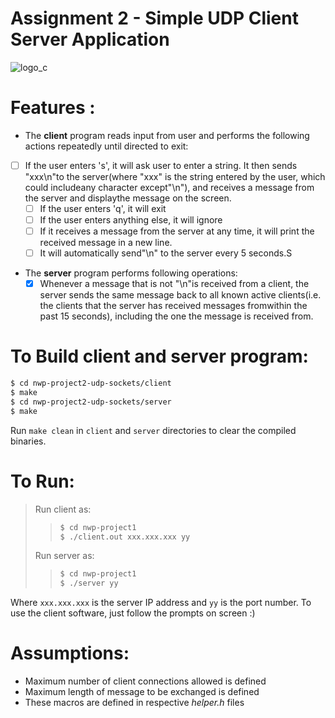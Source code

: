 # Assignment 2 - Simple UDP Client Server Application

  ![logo_c ]
  # Features :
  - The **client** program reads input from user and performs the following actions repeatedly until directed to exit:
  -[ ] If the user enters 's', it will ask user to enter a string. It then sends "xxx\n"to the server(where "xxx" is the string entered by the user, which could includeany character except"\n"), and receives a message from the server and displaythe message on the screen.
    -[ ] If the user enters 'q', it will exit
    -[ ] If the user enters anything else, it will ignore
    -[ ] If it receives a message from the server at any time, it will print the received message in a new line.
    -[ ] It will automatically send"\n" to the server every 5 seconds.S
  
  - The **server** program performs following operations:
    -[X] Whenever a message that is not "\n"is received from a client, the server sends the same message back to all known active clients(i.e. the clients that the server has received messages fromwithin the past 15 seconds), including the one the message is received from.

  # To Build client and server program:
  ``` sh
  $ cd nwp-project2-udp-sockets/client
  $ make
  $ cd nwp-project2-udp-sockets/server
  $ make
  ```
  Run  ```make clean``` in ```client``` and ```server``` directories to clear the compiled binaries.
  # To Run:
  > Run client as:
  >>``` sh
  >>$ cd nwp-project1
  >>$ ./client.out xxx.xxx.xxx yy
  >>```
  > Run server as:
  >>``` sh
  >>$ cd nwp-project1
  >>$ ./server yy
  >>```

  Where ```xxx.xxx.xxx``` is the server IP address and ```yy``` is the port number. 
To use the client software, just follow the prompts on screen :)

  # Assumptions:
  * Maximum number of client connections allowed is defined 
  * Maximum length of message to be exchanged is defined
  * These macros are defined in respective *helper.h* files

 [logo_c]: <https://seeklogo.com/images/C/c-programming-language-logo-9B32D017B1-seeklogo.com.png>
